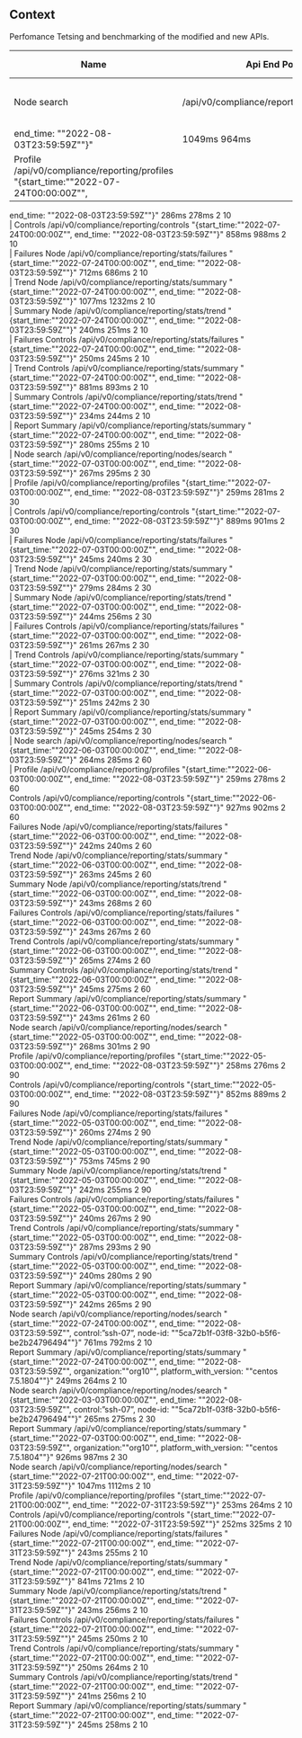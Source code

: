 ## Context
Perfomance Tetsing and benchmarking of the modified and new APIs.


| Name | Api End Point | Filters | Main branch | Response time | feature branch | response time | Version | date range |	
| --- | --- | --- | --- | --- | --- | --- | --- | --- |
| Node search 	|/api/v0/compliance/reporting/nodes/search	|"{start_time:""2022-07-24T00:00:00Z"",
end_time: ""2022-08-03T23:59:59Z""}"	|1049ms	964ms	|2	|10			
| Profile 	/api/v0/compliance/reporting/profiles	"{start_time:""2022-07-24T00:00:00Z"",
end_time: ""2022-08-03T23:59:59Z""}"	286ms	278ms	2	10			
| Controls	/api/v0/compliance/reporting/controls	"{start_time:""2022-07-24T00:00:00Z"",
end_time: ""2022-08-03T23:59:59Z""}"	858ms	988ms	2	10			
| Failures Node	/api/v0/compliance/reporting/stats/failures	"{start_time:""2022-07-24T00:00:00Z"",
end_time: ""2022-08-03T23:59:59Z""}"	712ms	686ms	2	10			
| Trend Node	/api/v0/compliance/reporting/stats/summary	"{start_time:""2022-07-24T00:00:00Z"",
end_time: ""2022-08-03T23:59:59Z""}"	1077ms	1232ms	2	10			
| Summary Node	/api/v0/compliance/reporting/stats/trend	"{start_time:""2022-07-24T00:00:00Z"",
end_time: ""2022-08-03T23:59:59Z""}"	240ms	251ms	2	10			
| Failures Controls	/api/v0/compliance/reporting/stats/failures	"{start_time:""2022-07-24T00:00:00Z"",
end_time: ""2022-08-03T23:59:59Z""}"	250ms	245ms	2	10			
| Trend Controls	/api/v0/compliance/reporting/stats/summary	"{start_time:""2022-07-24T00:00:00Z"",
end_time: ""2022-08-03T23:59:59Z""}"	881ms	893ms	2	10			
| Summary Controls	/api/v0/compliance/reporting/stats/trend	"{start_time:""2022-07-24T00:00:00Z"",
end_time: ""2022-08-03T23:59:59Z""}"	234ms	244ms	2	10			
| Report Summary	/api/v0/compliance/reporting/stats/summary	"{start_time:""2022-07-24T00:00:00Z"",
end_time: ""2022-08-03T23:59:59Z""}"	280ms	255ms	2	10			
| Node search 	/api/v0/compliance/reporting/nodes/search	"{start_time:""2022-07-03T00:00:00Z"",
end_time: ""2022-08-03T23:59:59Z""}"	267ms	295ms	2	30			
| Profile 	/api/v0/compliance/reporting/profiles	"{start_time:""2022-07-03T00:00:00Z"",
end_time: ""2022-08-03T23:59:59Z""}"	259ms	281ms	2	30			
| Controls	/api/v0/compliance/reporting/controls	"{start_time:""2022-07-03T00:00:00Z"",
end_time: ""2022-08-03T23:59:59Z""}"	889ms	901ms	2	30			
| Failures Node	/api/v0/compliance/reporting/stats/failures	"{start_time:""2022-07-03T00:00:00Z"",
end_time: ""2022-08-03T23:59:59Z""}"	245ms	240ms	2	30			
| Trend Node	/api/v0/compliance/reporting/stats/summary	"{start_time:""2022-07-03T00:00:00Z"",
end_time: ""2022-08-03T23:59:59Z""}"	279ms	284ms	2	30			
| Summary Node	/api/v0/compliance/reporting/stats/trend	"{start_time:""2022-07-03T00:00:00Z"",
end_time: ""2022-08-03T23:59:59Z""}"	244ms	256ms	2	30			
| Failures Controls	/api/v0/compliance/reporting/stats/failures	"{start_time:""2022-07-03T00:00:00Z"",
end_time: ""2022-08-03T23:59:59Z""}"	261ms	267ms	2	30			
| Trend Controls	/api/v0/compliance/reporting/stats/summary	"{start_time:""2022-07-03T00:00:00Z"",
end_time: ""2022-08-03T23:59:59Z""}"	276ms	321ms	2	30			
| Summary Controls	/api/v0/compliance/reporting/stats/trend	"{start_time:""2022-07-03T00:00:00Z"",
end_time: ""2022-08-03T23:59:59Z""}"	251ms	242ms	2	30			
| Report Summary	/api/v0/compliance/reporting/stats/summary	"{start_time:""2022-07-03T00:00:00Z"",
end_time: ""2022-08-03T23:59:59Z""}"	245ms	254ms	2	30			
| Node search 	/api/v0/compliance/reporting/nodes/search	"{start_time:""2022-06-03T00:00:00Z"",
end_time: ""2022-08-03T23:59:59Z""}"	264ms	285ms	2	60			
| Profile 	/api/v0/compliance/reporting/profiles	"{start_time:""2022-06-03T00:00:00Z"",
end_time: ""2022-08-03T23:59:59Z""}"	259ms	278ms	2	60			
Controls	/api/v0/compliance/reporting/controls	"{start_time:""2022-06-03T00:00:00Z"",
end_time: ""2022-08-03T23:59:59Z""}"	927ms	902ms	2	60			
Failures Node	/api/v0/compliance/reporting/stats/failures	"{start_time:""2022-06-03T00:00:00Z"",
end_time: ""2022-08-03T23:59:59Z""}"	242ms	240ms	2	60			
Trend Node	/api/v0/compliance/reporting/stats/summary	"{start_time:""2022-06-03T00:00:00Z"",
end_time: ""2022-08-03T23:59:59Z""}"	263ms	245ms	2	60			
Summary Node	/api/v0/compliance/reporting/stats/trend	"{start_time:""2022-06-03T00:00:00Z"",
end_time: ""2022-08-03T23:59:59Z""}"	243ms	268ms	2	60			
Failures Controls	/api/v0/compliance/reporting/stats/failures	"{start_time:""2022-06-03T00:00:00Z"",
end_time: ""2022-08-03T23:59:59Z""}"	243ms	267ms	2	60			
Trend Controls	/api/v0/compliance/reporting/stats/summary	"{start_time:""2022-06-03T00:00:00Z"",
end_time: ""2022-08-03T23:59:59Z""}"	265ms	274ms	2	60			
Summary Controls	/api/v0/compliance/reporting/stats/trend	"{start_time:""2022-06-03T00:00:00Z"",
end_time: ""2022-08-03T23:59:59Z""}"	245ms	275ms	2	60			
Report Summary	/api/v0/compliance/reporting/stats/summary	"{start_time:""2022-06-03T00:00:00Z"",
end_time: ""2022-08-03T23:59:59Z""}"	243ms	261ms	2	60			
Node search 	/api/v0/compliance/reporting/nodes/search	"{start_time:""2022-05-03T00:00:00Z"",
end_time: ""2022-08-03T23:59:59Z""}"	268ms	301ms	2	90			
Profile 	/api/v0/compliance/reporting/profiles	"{start_time:""2022-05-03T00:00:00Z"",
end_time: ""2022-08-03T23:59:59Z""}"	258ms	276ms	2	90			
Controls	/api/v0/compliance/reporting/controls	"{start_time:""2022-05-03T00:00:00Z"",
end_time: ""2022-08-03T23:59:59Z""}"	852ms	889ms	2	90			
Failures Node	/api/v0/compliance/reporting/stats/failures	"{start_time:""2022-05-03T00:00:00Z"",
end_time: ""2022-08-03T23:59:59Z""}"	260ms	274ms	2	90			
Trend Node	/api/v0/compliance/reporting/stats/summary	"{start_time:""2022-05-03T00:00:00Z"",
end_time: ""2022-08-03T23:59:59Z""}"	753ms	745ms	2	90			
Summary Node	/api/v0/compliance/reporting/stats/trend	"{start_time:""2022-05-03T00:00:00Z"",
end_time: ""2022-08-03T23:59:59Z""}"	242ms	255ms	2	90			
Failures Controls	/api/v0/compliance/reporting/stats/failures	"{start_time:""2022-05-03T00:00:00Z"",
end_time: ""2022-08-03T23:59:59Z""}"	240ms	267ms	2	90			
Trend Controls	/api/v0/compliance/reporting/stats/summary	"{start_time:""2022-05-03T00:00:00Z"",
end_time: ""2022-08-03T23:59:59Z""}"	287ms	293ms	2	90			
Summary Controls	/api/v0/compliance/reporting/stats/trend	"{start_time:""2022-05-03T00:00:00Z"",
end_time: ""2022-08-03T23:59:59Z""}"	240ms	280ms	2	90			
Report Summary	/api/v0/compliance/reporting/stats/summary	"{start_time:""2022-05-03T00:00:00Z"",
end_time: ""2022-08-03T23:59:59Z""}"	242ms	265ms	2	90			
Node search 	/api/v0/compliance/reporting/nodes/search	"{start_time:""2022-07-24T00:00:00Z"",
end_time: ""2022-08-03T23:59:59Z"",
control:”ssh-07”,
node-id: ""5ca72b1f-03f8-32b0-b5f6-be2b24796494""}"	761ms	792ms	2	10			
Report Summary	/api/v0/compliance/reporting/stats/summary	"{start_time:""2022-07-24T00:00:00Z"",
end_time: ""2022-08-03T23:59:59Z"",
organization:""org10"",
platform_with_version: ""centos 7.5.1804""}"	249ms	264ms	2	10			
Node search 	/api/v0/compliance/reporting/nodes/search	"{start_time:""2022-03-03T00:00:00Z"",
end_time: ""2022-08-03T23:59:59Z"",
control:”ssh-07”,
node-id: ""5ca72b1f-03f8-32b0-b5f6-be2b24796494""}"	265ms	275ms	2	30			
Report Summary	/api/v0/compliance/reporting/stats/summary	"{start_time:""2022-07-03T00:00:00Z"",
end_time: ""2022-08-03T23:59:59Z"",
organization:""org10"",
platform_with_version: ""centos 7.5.1804""}"	926ms	987ms	2	30			
Node search 	/api/v0/compliance/reporting/nodes/search	"{start_time:""2022-07-21T00:00:00Z"",
end_time: ""2022-07-31T23:59:59Z""}"	1047ms	1112ms	2	10			
Profile 	/api/v0/compliance/reporting/profiles	"{start_time:""2022-07-21T00:00:00Z"",
end_time: ""2022-07-31T23:59:59Z""}"	253ms	264ms	2	10			
Controls	/api/v0/compliance/reporting/controls	"{start_time:""2022-07-21T00:00:00Z"",
end_time: ""2022-07-31T23:59:59Z""}"	252ms	325ms	2	10			
Failures Node	/api/v0/compliance/reporting/stats/failures	"{start_time:""2022-07-21T00:00:00Z"",
end_time: ""2022-07-31T23:59:59Z""}"	243ms	255ms	2	10			
Trend Node	/api/v0/compliance/reporting/stats/summary	"{start_time:""2022-07-21T00:00:00Z"",
end_time: ""2022-07-31T23:59:59Z""}"	841ms	721ms	2	10			
Summary Node	/api/v0/compliance/reporting/stats/trend	"{start_time:""2022-07-21T00:00:00Z"",
end_time: ""2022-07-31T23:59:59Z""}"	243ms	256ms	2	10			
Failures Controls	/api/v0/compliance/reporting/stats/failures	"{start_time:""2022-07-21T00:00:00Z"",
end_time: ""2022-07-31T23:59:59Z""}"	245ms	250ms	2	10			
Trend Controls	/api/v0/compliance/reporting/stats/summary	"{start_time:""2022-07-21T00:00:00Z"",
end_time: ""2022-07-31T23:59:59Z""}"	250ms	264ms	2	10			
Summary Controls	/api/v0/compliance/reporting/stats/trend	"{start_time:""2022-07-21T00:00:00Z"",
end_time: ""2022-07-31T23:59:59Z""}"	241ms	256ms	2	10			
Report Summary	/api/v0/compliance/reporting/stats/summary	"{start_time:""2022-07-21T00:00:00Z"",
end_time: ""2022-07-31T23:59:59Z""}"	245ms	258ms	2	10			
